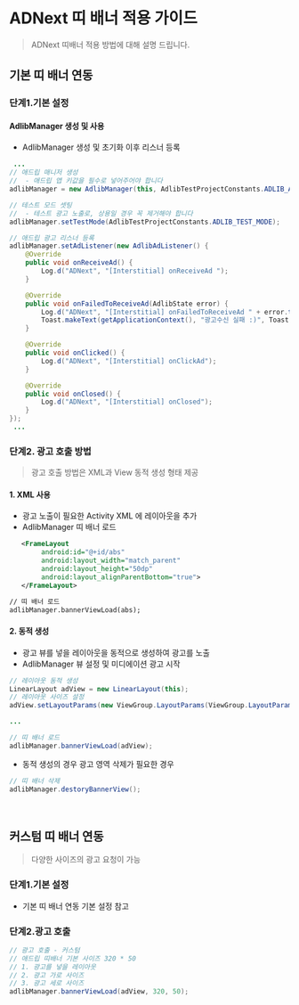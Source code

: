 # ADNext 띠 배너 적용 가이드
> ADNext 띠배너 적용 방법에 대해 설명 드립니다. <br>

## 기본 띠 배너 연동

### 단계1.기본 설정

#### AdlibManager 생성 및 사용
- AdlibManager 생성 및 초기화 이후 리스너 등록

```java
 ...
// 애드립 매니저 생성
//  - 애드립 앱 키값을 필수로 넣어주어야 합니다
adlibManager = new AdlibManager(this, AdlibTestProjectConstants.ADLIB_API_KEY);

// 테스트 모드 셋팅
//  - 테스트 광고 노출로, 상용일 경우 꼭 제거해야 합니다
adlibManager.setTestMode(AdlibTestProjectConstants.ADLIB_TEST_MODE);

// 애드립 광고 리스너 등록
adlibManager.setAdListener(new AdlibAdListener() {
    @Override
    public void onReceiveAd() {
        Log.d("ADNext", "[Interstitial] onReceiveAd ");
    }

    @Override
    public void onFailedToReceiveAd(AdlibState error) {
        Log.d("ADNext", "[Interstitial] onFailedToReceiveAd " + error.toString());
        Toast.makeText(getApplicationContext(), "광고수신 실패 :)", Toast.LENGTH_SHORT).show();
    }

    @Override
    public void onClicked() {
        Log.d("ADNext", "[Interstitial] onClickAd");
    }

    @Override
    public void onClosed() {
        Log.d("ADNext", "[Interstitial] onClosed");
    }
});
 ...
```

### 단계2. 광고 호출 방법
> 광고 호출 방법은  XML과 View 동적 생성 형태 제공

#### 1. XML 사용
- 광고 노출이 필요한 Activity XML 에 레이아웃을 추가
- AdlibManager 띠 배너 로드

```xml
   <FrameLayout
        android:id="@+id/abs"
        android:layout_width="match_parent"
        android:layout_height="50dp"
        android:layout_alignParentBottom="true">
   </FrameLayout>

// 띠 배너 로드
adlibManager.bannerViewLoad(abs);

```

#### 2. 동적 생성
- 광고 뷰를 넣을 레이아웃을 동적으로 생성하여 광고를 노출
- AdlibManager 뷰 설정 및 미디에이션 광고 시작

```java
// 레이아웃 동적 생성
LinearLayout adView = new LinearLayout(this);
// 레이아웃 사이즈 설정
adView.setLayoutParams(new ViewGroup.LayoutParams(ViewGroup.LayoutParams.MATCH_PARENT, 100));

...

// 띠 배너 로드
adlibManager.bannerViewLoad(adView);
```

- 동적 생성의 경우 광고 영역 삭제가 필요한 경우

```java
// 띠 배너 삭제
adlibManager.destoryBannerView();
```

<br>

## 커스텀 띠 배너 연동
>다양한 사이즈의 광고 요청이 가능

### 단계1.기본 설정
- 기본 띠 배너 연동 기본 설정 참고

### 단계2.광고 호출

```java
// 광고 호출 - 커스텀
// 애드립 띠배너 기본 사이즈 320 * 50
// 1. 광고를 넣을 레이아웃
// 2. 광고 가로 사이즈
// 3. 광고 세로 사이즈
adlibManager.bannerViewLoad(adView, 320, 50);                        
```
